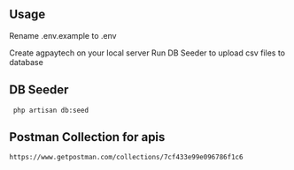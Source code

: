 ## Usage

Rename .env.example to .env

Create agpaytech on your local server
Run DB Seeder to upload csv files to database

## DB Seeder
```
 php artisan db:seed
```


## Postman Collection for apis
```
https://www.getpostman.com/collections/7cf433e99e096786f1c6
```

